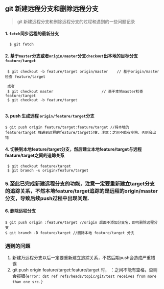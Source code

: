 ## git 新建远程分支和删除远程分支

> git 新建远程分支和删除远程分支的过程和遇到的一些问题记录


 #### 1. `fetch`同步远程的最新分支
```shell
  $ git fetch
```
#### 2. 基于`master`分支或者`origin/master`分支`checkout`出本地的目标分支`feature/target`
```shell
 $ git checkout -b feature/target origin/master    // 基于origin/master检查 feature/target
 
 或者
 $ git checkout master                      // 基于本地master检查 feature/target 
 $ git checkout -b feature/target
 
```
#### 3. push 生成远程 `origin/feature/target`分支
```shell
$ git push origin feature/target:feature/target //将本地的feature/target 推送到远程的feature/target分支，注意：之间不能有空格，否则会出错
```

#### 4. 切换到本地feature/target分支，然后建立本地feature/target与远程feature/target之间的追踪关系
```shell
 $ git checkout feature/target
 $ git branch -u origin/feature/target
```
### 5.至此已完成新建远程分支的功能，注意一定要重新建立target分支的追踪关系，不然本地feature/target追踪的是远程的origin/master分支，导致后续push过程中出现问题.

#### 6. 删除远程分支
```shell
$ git push origin :feature/target //origin 后面不添加分支名，即可删除远程分支
$ git branch -D feature/target //删除本地 feature/target 分支
```

### 遇到的问题
1. 新建万远程分支以后一定要重新建立追踪关系，不然后期push会造成严重错误
2. git push origin feature/target:feature/target 时， ：之间不能有空格，否则会报错{`error: dst ref refs/heads/topic/git/test receives from more than one src.`}
